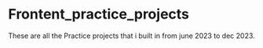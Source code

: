 # Frontent_practice_projects
These are all the Practice projects that i built in from june 2023 to dec 2023.
